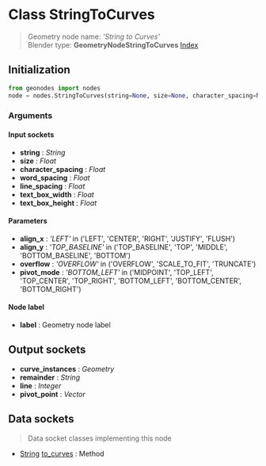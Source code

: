 
# Class StringToCurves

> Geometry node name: _'String to Curves'_<br>Blender type:  **GeometryNodeStringToCurves**
[Index](/docs/index.md)

## Initialization


```python
from geonodes import nodes
node = nodes.StringToCurves(string=None, size=None, character_spacing=None, word_spacing=None, line_spacing=None, text_box_width=None, text_box_height=None, align_x='LEFT', align_y='TOP_BASELINE', overflow='OVERFLOW', pivot_mode='BOTTOM_LEFT', label=None)
```


### Arguments


#### Input sockets



- **string** : _String_
- **size** : _Float_
- **character_spacing** : _Float_
- **word_spacing** : _Float_
- **line_spacing** : _Float_
- **text_box_width** : _Float_
- **text_box_height** : _Float_



#### Parameters



- **align_x** : _'LEFT'_ in ('LEFT', 'CENTER', 'RIGHT', 'JUSTIFY', 'FLUSH')
- **align_y** : _'TOP_BASELINE'_ in ('TOP_BASELINE', 'TOP', 'MIDDLE', 'BOTTOM_BASELINE', 'BOTTOM')
- **overflow** : _'OVERFLOW'_ in ('OVERFLOW', 'SCALE_TO_FIT', 'TRUNCATE')
- **pivot_mode** : _'BOTTOM_LEFT'_ in ('MIDPOINT', 'TOP_LEFT', 'TOP_CENTER', 'TOP_RIGHT', 'BOTTOM_LEFT', 'BOTTOM_CENTER', 'BOTTOM_RIGHT')



#### Node label



- **label** : Geometry node label



## Output sockets



- **curve_instances** : _Geometry_
- **remainder** : _String_
- **line** : _Integer_
- **pivot_point** : _Vector_



## Data sockets

> Data socket classes implementing this node


- [String](../sockets/String.md) [to_curves](../sockets/String.md#to_curves) : Method


